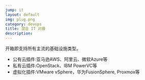 ```yaml
---
jump: it
layout: default
img: plug.png
category: devops
title: 混合 IT 对接
description:
---
```


 开箱即支持所有主流的基础设施类型。
  * 公有云插件:亚马逊AWS、阿里云、微软Azure等
  * 私有云插件:OpenStack、IBM PowerVC等
  * 虚拟化插件:VMware vSphere，华为FusionSphere, Proxmox等
